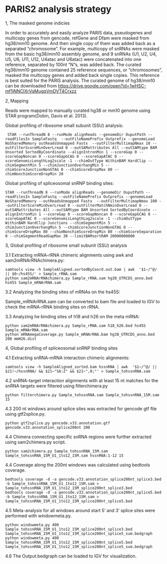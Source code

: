 # PARIS2 analysis strategy

1, The masked genome indicies

In order to accurately and easily analyze PARIS data, pseudogenes and multicopy genes from gencode, refGene and Dfam were masked from hg38/mm10 genome. And then single copy of them was added back as a separated “chromosome”. For example, multicopy of snRNAs were masked from the basic hg38/mm10 assembly genome, and 9 snRNAs (U1, U2, U4, U5, U6, U11, U12, U4atac and U6atac) were concatenated into one reference, separated by 100nt “N”s, was added back. The curated hg38/mm10 genome contained 25 reference sequences, or “chromosomes”, masked the multicopy genes and added back single copies. This reference is best suited for the PARIS analysis. 
The curated genome of hg38/mm10 can be downloaded from https://drive.google.com/open?id=1wHSC-mf1jNNClXrVqMugqVmDVT4Crxzz


2, Mapping

Reads were mapped to manually curated hg38 or mm10 genome using STAR program(Dobin, Davis et al. 2013). 

Global profiling of ribosome small subunit (SSU) analysis:
     
     STAR --runThreadN 8 --runMode alignReads --genomeDir OuputPath --readFilesIn SampleFastq  --outFileNamePrefix Outprefix --genomeLoad NoSharedMemory outReadsUnmapped Fastx  --outFilterMultimapNmax 10 --outFilterScoreMinOverLread 0 --outSAMattributes All --outSAMtype BAM Unsorted SortedByCoordinate --alignIntronMin 1 --scoreGap 0 --scoreGapNoncan 0 --scoreGapGCAG 0 --scoreGapATAC 0 --scoreGenomicLengthLog2scale -1 --chimOutType WithinBAM HardClip --chimSegmentMin 5 --chimJunctionOverhangMin 5 --chimScoreJunctionNonGTAG 0 --chimScoreDropMax 80 --chimNonchimScoreDropMin 20

Global profiling of spliceosomal snRNP binding sites:

    STAR --runThreadN 8 --runMode alignReads --genomeDir OuputPath --readFilesIn SampleFastq --outFileNamePrefix Outprefix --genomeLoad NoSharedMemory --outReadsUnmapped Fastx  --outFilterMultimapNmax 100 --outFilterScoreMinOverLread 0 --outFilterMatchNminOverLread 0 --outSAMattributes All --outSAMtype BAM Unsorted SortedByCoordinate --alignIntronMin 1 --scoreGap 0 --scoreGapNoncan 0 --scoreGapGCAG 0 --scoreGapATAC 0 --scoreGenomicLengthLog2scale -1 --chimOutType WithinBAM HardClip Junctions --chimSegmentMin 5 --chimJunctionOverhangMin 5 --chimScoreJunctionNonGTAG 0 --chimScoreDropMax 80 --chimNonchimScoreDropMin 80 --chimScoreSeparation 0 --chimSegmentReadGapMax 30 --limitBAMsortRAM 20000000000



3, Global profiling of ribosome small subunit (SSU) analysis

3.1 Extracting mRNA-rRNA chimeric alignments using awk and sam2mRNArRNAchimera.py:

    samtools view -h SampleAligned.sortedByCoord.out.bam | awk  '$1~/^@/ || $0~/hs45S/' > Sample_rRNA.sam
    python sam2mRNArRNAchimera.py Sample_rRNA.sam hg38_UTRCDS_anno.bed hs45S Sample_mRNArRNA.sam

3.2 Analyzing the binding sites of mRNAs on the hs45S:
    
Sample_mRNArRNA.sam can be converted to bam file and loaded to IGV to check the mRNA-rRNA binding sites on rRNA.

3.3 Analyzing he binding sites of h18 and h26 on the meta mRNA:
    
    python sam2mRNArRNAchimera.py Sample_rRNA.sam h18_h26.bed hs45S Sample_mRNArRNA.sam
    python mRNAmegaCoverage.py Sample_mRNArRNA.bam hg38_UTRCDS_anno.bed 200 mmH26.dist  


4, Global profiling of spliceosomal snRNP binding sites

4.1 Extracting snRNA-mRNA interaction chimeric alignments:
     
    samtools view -h SampleAligned_sorted.bam hssnRNA | awk  '$1~/^@/ || $21!~/hssnRNA/ && $21~"SA:Z" && $21~",0;"' > Sample_tohssnRNA.sam

4.2 snRNA-target interaction alignments with at least 15 nt matches for the snRNA targets were filtered using filterchimera.py

    python filterchimera.py Sample_tohssnRNA.sam Sample_tohssnRNA_15M.sam 15

4.3 200 nt windows around splice sites was extracted for gencode gtf file using gtf2splice.py. 

    python gtf2splice.py gencode.v33.annotation.gtf gencode.v33.annotation_splice200nt 200

4.4 Chimera connecting specific snRNA regions were further extracted using sam2chimera.py script. 

    python sam2chimera.py Sample_tohssnRNA_15M.sam Sample_tohssnRNA_15M_U1_1to12_15M.sam hssnRNA:1-12 15

4.4 Coverage along the 200nt windows was calculated using bedtools coverage. 

    bedtools coverage -d -a gencode.v33.annotation_splice200nt_splice3.bed -b Sample_tohssnRNA_15M_U1_1to12_15M.sam > Sample_tohssnRNA_15M_U1_1to12_15M_splice200nt_splice3.bed
    bedtools coverage -d -a gencode.v33.annotation_splice200nt_splice5.bed -b Sample_tohssnRNA_15M_U1_1to12_15M.sam > Sample_tohssnRNA_15M_U1_1to12_15M_splice200nt_splice5.bed

4.5 Meta-analysis for all windows around start 5’ and 3’ splice sites were performed with windowmeta.py. 

    python windowmeta.py 400 Sample_tohssnRNA_15M_U1_1to12_15M_splice200nt_splice3.bed Sample_tohssnRNA_15M_U1_1to12_15M_splice200nt_splice5_sum.bedgraph
    python windowmeta.py 400 Sample_tohssnRNA_15M_U1_1to12_15M_splice200nt_splice5.bed Sample_tohssnRNA_15M_U1_1to12_15M_splice200nt_splice5_sum.bedgraph

4.6 The Output.bedgraph can be loaded to IGV for visualization.
